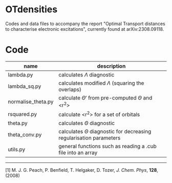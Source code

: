 # OTdensities

Codes and data files to accompany the report "Optimal Transport distances to characterise electronic excitations", currently found at arXiv:2308.09118.

# Code

| name | description |
|------|-------------|
| lambda.py | calculates $\Lambda$ diagnostic | 
| lambda_sq.py | calculates modified $\Lambda$ (squaring the overlaps) |
| normalise_theta.py | calculate $\Theta'$ from pre-computed $\Theta$ and <r<sup>2</sup>> |
| rsquared.py | calculate  <r<sup>2</sup>> for a set of orbitals |
| theta.py | calculates $\Theta$ diagnostic |
| theta_conv.py | calculates $\Theta$ diagnostic for decreasing regularisation parameters |
| utils.py | general functions such as reading a .cub file into an array |

<!--# Data

1. Input files: Input files for the TDDFT calculations with Turbomole and Orca
2. Excitation energies: Values of TDDFT excitation energies from Turbomole, Orca and article [1]
3. $\Lambda$ (absolute value of orbitals as well as absolute value squared) and $\Theta$ values

-->


-----------------------
[1] M. J. G. Peach, P. Benfield, T. Helgaker, D. Tozer, *J. Chem. Phys*, **128**, (2008)
